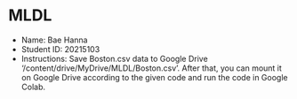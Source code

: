 # MLDL

* Name: Bae Hanna
* Student ID: 20215103
* Instructions: Save Boston.csv data to Google Drive ‘/content/drive/MyDrive/MLDL/Boston.csv’. After that, you can mount it on Google Drive according to the given code and run the code in Google Colab.

